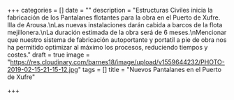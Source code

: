 +++
categories = []
date = ""
description = "Estructuras Civiles inicia la fabricación de los Pantalanes flotantes para la obra en el Puerto de Xufre. Illa de Arousa.\nLas nuevas instalaciones darán cabida a barcos de la flota mejillonera.\nLa duración estimada de la obra será de 6 meses.\nMencionar que nuestro sistema de fabricación autoportante y portatil a pie de obra nos ha permitido optimizar al máximo los procesos, reduciendo tiempos y costes."
draft = true
image = "https://res.cloudinary.com/barnes18/image/upload/v1559644232/PHOTO-2019-02-15-21-15-12.jpg"
tags = []
title = "Nuevos Pantalanes en el Puerto de Xufre"

+++
